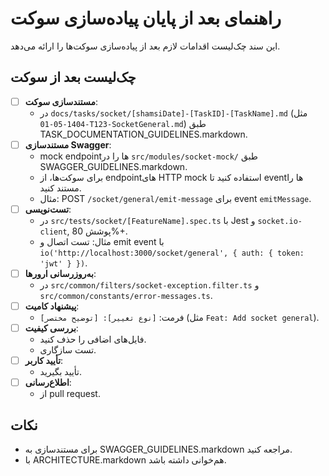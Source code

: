 # راهنمای بعد از پایان پیاده‌سازی سوکت

این سند چک‌لیست اقدامات لازم بعد از پیاده‌سازی سوکت‌ها را ارائه می‌دهد.

## چک‌لیست بعد از سوکت
- [ ] **مستندسازی سوکت**:
  - در `docs/tasks/socket/[shamsiDate]-[TaskID]-[TaskName].md` (مثل `1404-05-01-T123-SocketGeneral.md`) طبق TASK_DOCUMENTATION_GUIDELINES.markdown.
- [ ] **مستندسازی Swagger**:
  - mock endpointها را در `src/modules/socket-mock/` طبق SWAGGER_GUIDELINES.markdown.
  - برای سوکت‌ها، از endpointهای HTTP mock استفاده کنید تا eventها را مستند کنید.
  - مثال: POST `/socket/general/emit-message` برای event `emitMessage`.
- [ ] **تست‌نویسی**:
  - در `src/tests/socket/[FeatureName].spec.ts` با Jest و `socket.io-client`, پوشش 80%+.
  - مثال: تست اتصال و emit event با `io('http://localhost:3000/socket/general', { auth: { token: 'jwt' } })`.
- [ ] **به‌روزرسانی ارورها**:
  - در `src/common/filters/socket-exception.filter.ts` و `src/common/constants/error-messages.ts`.
- [ ] **پیشنهاد کامیت**:
  - فرمت: `[نوع تغییر]: [توضیح مختصر]` (مثل `Feat: Add socket general`).
- [ ] **بررسی کیفیت**:
  - فایل‌های اضافی را حذف کنید.
  - تست سازگاری.
- [ ] **تأیید کاربر**:
  - تأیید بگیرید.
- [ ] **اطلاع‌رسانی**:
  - از pull request.

## نکات
- برای مستندسازی به SWAGGER_GUIDELINES.markdown مراجعه کنید.
- با ARCHITECTURE.markdown هم‌خوانی داشته باشد.